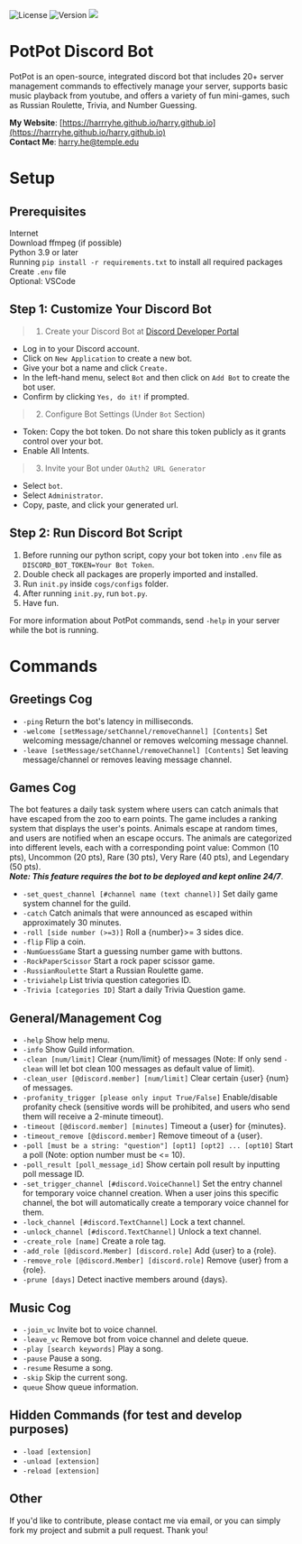 ![License](https://img.shields.io/github/license/HarrryHe/PotPot-Discord-Bot?label=License) ![Version](https://img.shields.io/github/v/release/HarrryHe/PotPot-Discord-Bot?label=Release&color=red) <a href="https://discord.gg/NQ6SDsEc"><img src="https://img.shields.io/discord/1271308212406059069?label=Discord&logo=discord&color=blue"></a>
# PotPot Discord Bot
PotPot is an open-source, integrated discord bot that includes 20+ server management commands to effectively manage your server, supports basic music playback from youtube, and offers a variety of fun mini-games, such as Russian Roulette, Trivia, and Number Guessing.

**My Website**: [https://harrryhe.github.io/harry.github.io](https://harrryhe.github.io/harry.github.io)  
**Contact Me**: [harry.he@temple.edu](harry.he@temple.edu)

# Setup

## Prerequisites
Internet  
Download ffmpeg (if possible)  
Python 3.9 or later  
Running `pip install -r requirements.txt` to install all required packages  
Create `.env` file  
Optional: VSCode

## Step 1: Customize Your Discord Bot

> 1. Create your Discord Bot at [Discord Developer Portal](https://discord.com/developers/applications)
- Log in to your Discord account.
- Click on `New Application` to create a new bot.
- Give your bot a name and click `Create.`
- In the left-hand menu, select `Bot` and then click on `Add Bot` to create the bot user.
- Confirm by clicking `Yes, do it!` if prompted.  

> 2. Configure Bot Settings (Under `Bot` Section)
- Token: Copy the bot token. Do not share this token publicly as it grants control over your bot.
- Enable All Intents.

> 3. Invite your Bot under `OAuth2 URL Generator`
- Select `bot`.
- Select `Administrator`.
- Copy, paste, and click your generated url.


## Step 2: Run Discord Bot Script

1. Before running our python script, copy your bot token into `.env` file as `DISCORD_BOT_TOKEN=Your Bot Token`.
2. Double check all packages are properly imported and installed.
3. Run `init.py` inside `cogs/configs` folder.
4. After running `init.py`, run `bot.py`.
5. Have fun.  
  
For more information about PotPot commands, send `-help` in your server while the bot is running.

# Commands
## Greetings Cog
- `-ping` Return the bot's latency in milliseconds.  
- `-welcome [setMessage/setChannel/removeChannel] [Contents]` Set welcoming message/channel or removes welcoming message channel.
- `-leave [setMessage/setChannel/removeChannel] [Contents]` Set leaving message/channel or removes leaving message channel.  

## Games Cog
The bot features a daily task system where users can catch animals that have escaped from the zoo to earn points. The game includes a ranking system that displays the user's points. Animals escape at random times, and users are notified when an escape occurs. The animals are categorized into different levels, each with a corresponding point value: Common (10 pts), Uncommon (20 pts), Rare (30 pts), Very Rare (40 pts), and Legendary (50 pts).  
***Note: This feature requires the bot to be deployed and kept online 24/7***.
- `-set_quest_channel [#channel name (text channel)]` Set daily game system channel for the guild.
- `-catch` Catch animals that were announced as escaped within approximately 30 minutes.
- `-roll [side number (>=3)]` Roll a {number}>= 3 sides dice.
- `-flip` Flip a coin.
- `-NumGuessGame` Start a guessing number game with buttons.
- `-RockPaperScissor` Start a rock paper scissor game.
- `-RussianRoulette` Start a Russian Roulette game.
- `-triviahelp` List trivia question categories ID.
- `-Trivia [categories ID]` Start a daily Trivia Question game.  

## General/Management Cog
- `-help` Show help menu.
- `-info` Show Guild information.
- `-clean [num/limit]` Clear {num/limit} of messages (Note: If only send `-clean` will let bot clean 100 messages as default value of limit).
- `-clean_user [@discord.member] [num/limit]` Clear certain {user} {num} of messages.
- `-profanity_trigger [please only input True/False]` Enable/disable profanity check (sensitive words will be prohibited, and users who send them will receive a 2-minute timeout).
- `-timeout [@discord.member] [minutes]` Timeout a {user} for {minutes}.
- `-timeout_remove [@discord.member]` Remove timeout of a {user}.
- `-poll [must be a string: "question"] [opt1] [opt2] ... [opt10]` Start a poll (Note: option number must be <= 10).
- `-poll_result [poll_message_id]` Show certain poll result by inputting poll message ID.
- `-set_trigger_channel [#discord.VoiceChannel]` Set the entry channel for temporary voice channel creation. When a user joins this specific channel, the bot will automatically create a temporary voice channel for them.
- `-lock_channel [#discord.TextChannel]` Lock a text channel.
- `-unlock_channel [#discord.TextChannel]` Unlock a text channel.
- `-create_role [name]` Create a role tag.
- `-add_role [@discord.Member] [discord.role]` Add {user} to a {role}.
- `-remove_role [@discord.Member] [discord.role]` Remove {user} from a {role}.
- `-prune [days]` Detect inactive members around {days}.  

## Music Cog
- `-join_vc` Invite bot to voice channel.
- `-leave_vc` Remove bot from voice channel and delete queue.
- `-play [search keywords]` Play a song.
- `-pause` Pause a song.
- `-resume` Resume a song.
- `-skip` Skip the current song.
- `queue` Show queue information.

## Hidden Commands (for test and develop purposes)
- `-load [extension]`
- `-unload [extension]`
- `-reload [extension]`

## Other
If you'd like to contribute, please contact me via email, or you can simply fork my project and submit a pull request. Thank you!



